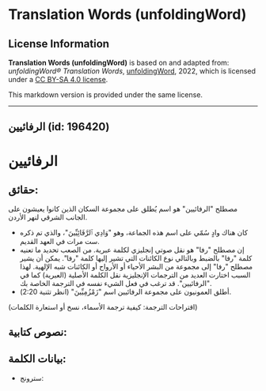 # Translation Words (unfoldingWord)

## License Information

**Translation Words (unfoldingWord)** is based on and adapted from: _unfoldingWord® Translation Words_, [unfoldingWord](https://unfoldingword.org/utw), 2022, which is licensed under a [CC BY-SA 4.0 license](https://creativecommons.org/licenses/by-sa/4.0/legalcode.en).

This markdown version is provided under the same license.



--------------------------------

## الرفائيين (id: 196420)

الرفائيين
=========

حقائق:
------

مصطلح "الرفائيين" هو اسم يُطلق على مجموعة السكان الذين كانوا يعيشون على الجانب الشرقي لنهر الأردن.

* كان هناك وادٍ سُمّي على اسم هذه الجماعة، وهو "وَادِي ٱلرَّفَائِيِّينَ"، والذي تم ذكره ست مرات في العهد القديم.
* إن مصطلح "رفا" هو نقل صوتي إنجليزي لكلمة عبرية. من الصعب تحديد ما تعنيه كلمة "رفا" بالضبط وبالتالي نوع الكائنات التي تشير إليها كلمة "رفا". يمكن أن يشير مصطلح "رفا" إلى مجموعة من البشر الأحياء أو الأرواح أو الكائنات شبه الإلهية. لهذا السبب اختارت العديد من الترجمات الإنجليزية نقل الكلمة الأصلية (العبرية) كما في "الرفائيين". قد ترغب في فعل الشيء نفسه في الترجمة الخاصة بك.
* أطلق العمونيون على مجموعة الرفائيين اسم "زَمْزُمِيِّينَ" (انظر تثنية 2:20\).

(اقتراحات الترجمة: كيفية ترجمة الأسماء، نسخ أو استعارة الكلمات)

نصوص كتابية:
------------

بيانات الكلمة:
--------------

* سترونج:


